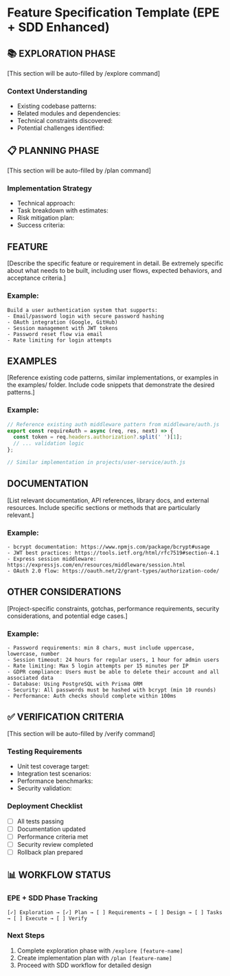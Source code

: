 # Feature Specification Template (EPE + SDD Enhanced)

## 📚 EXPLORATION PHASE
[This section will be auto-filled by /explore command]

### Context Understanding
- Existing codebase patterns:
- Related modules and dependencies:
- Technical constraints discovered:
- Potential challenges identified:

## 📋 PLANNING PHASE
[This section will be auto-filled by /plan command]

### Implementation Strategy
- Technical approach:
- Task breakdown with estimates:
- Risk mitigation plan:
- Success criteria:

## FEATURE
[Describe the specific feature or requirement in detail. Be extremely specific about what needs to be built, including user flows, expected behaviors, and acceptance criteria.]

### Example:
```
Build a user authentication system that supports:
- Email/password login with secure password hashing
- OAuth integration (Google, GitHub)
- Session management with JWT tokens
- Password reset flow via email
- Rate limiting for login attempts
```

## EXAMPLES
[Reference existing code patterns, similar implementations, or examples in the examples/ folder. Include code snippets that demonstrate the desired patterns.]

### Example:
```javascript
// Reference existing auth middleware pattern from middleware/auth.js
export const requireAuth = async (req, res, next) => {
  const token = req.headers.authorization?.split(' ')[1];
  // ... validation logic
};

// Similar implementation in projects/user-service/auth.js
```

## DOCUMENTATION
[List relevant documentation, API references, library docs, and external resources. Include specific sections or methods that are particularly relevant.]

### Example:
```
- bcrypt documentation: https://www.npmjs.com/package/bcrypt#usage
- JWT best practices: https://tools.ietf.org/html/rfc7519#section-4.1
- Express session middleware: https://expressjs.com/en/resources/middleware/session.html
- OAuth 2.0 flow: https://oauth.net/2/grant-types/authorization-code/
```

## OTHER CONSIDERATIONS
[Project-specific constraints, gotchas, performance requirements, security considerations, and potential edge cases.]

### Example:
```
- Password requirements: min 8 chars, must include uppercase, lowercase, number
- Session timeout: 24 hours for regular users, 1 hour for admin users
- Rate limiting: Max 5 login attempts per 15 minutes per IP
- GDPR compliance: Users must be able to delete their account and all associated data
- Database: Using PostgreSQL with Prisma ORM
- Security: All passwords must be hashed with bcrypt (min 10 rounds)
- Performance: Auth checks should complete within 100ms
```

## ✅ VERIFICATION CRITERIA
[This section will be auto-filled by /verify command]

### Testing Requirements
- Unit test coverage target:
- Integration test scenarios:
- Performance benchmarks:
- Security validation:

### Deployment Checklist
- [ ] All tests passing
- [ ] Documentation updated
- [ ] Performance criteria met
- [ ] Security review completed
- [ ] Rollback plan prepared

## 📊 WORKFLOW STATUS

### EPE + SDD Phase Tracking
```
[✓] Exploration → [✓] Plan → [ ] Requirements → [ ] Design → [ ] Tasks → [ ] Execute → [ ] Verify
```

### Next Steps
1. Complete exploration phase with `/explore [feature-name]`
2. Create implementation plan with `/plan [feature-name]`
3. Proceed with SDD workflow for detailed design